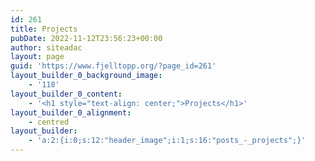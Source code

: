 ```yaml
---
id: 261
title: Projects
pubDate: 2022-11-12T23:56:23+00:00
author: siteadac
layout: page
guid: 'https://www.fjelltopp.org/?page_id=261'
layout_builder_0_background_image:
    - '118'
layout_builder_0_content:
    - '<h1 style="text-align: center;">Projects</h1>'
layout_builder_0_alignment:
    - centred
layout_builder:
    - 'a:2:{i:0;s:12:"header_image";i:1;s:16:"posts_-_projects";}'
---
```


